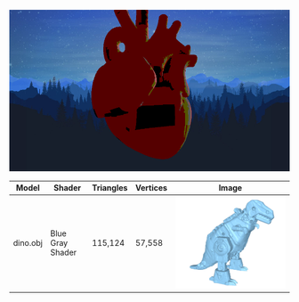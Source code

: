 ![output](output.bmp)

| Model      | Shader           | Triangles | Vertices | Image           |
|------------|------------------|-----------|----------|-----------------|
| dino.obj   | Blue Gray Shader  | 115,124   | 57,558   | ![dino](models/dino.png) |

